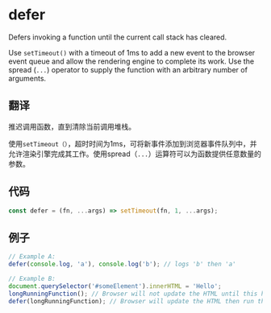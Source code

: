 # defer

Defers invoking a function until the current call stack has cleared.

Use `setTimeout()` with a timeout of 1ms to add a new event to the browser event queue and allow the rendering engine to complete its work. Use the spread (`...`) operator to supply the function with an arbitrary number of arguments.

## 翻译

推迟调用函数，直到清除当前调用堆栈。

使用`setTimeout（）`，超时时间为1ms，可将新事件添加到浏览器事件队列中，并允许渲染引擎完成其工作。使用spread（`...`）运算符可以为函数提供任意数量的参数。

## 代码

```js
const defer = (fn, ...args) => setTimeout(fn, 1, ...args);
```

## 例子

```js
// Example A:
defer(console.log, 'a'), console.log('b'); // logs 'b' then 'a'

// Example B:
document.querySelector('#someElement').innerHTML = 'Hello';
longRunningFunction(); // Browser will not update the HTML until this has finished
defer(longRunningFunction); // Browser will update the HTML then run the function
```
